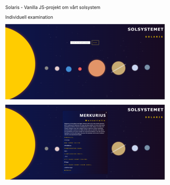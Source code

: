 Solaris - Vanilla JS-projekt om vårt solsystem

Individuell examination


![Preview-image-1](/img/space.png)

![Preview-image-2](/img/space2.png)

